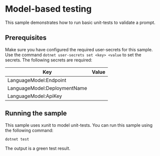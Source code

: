 ﻿# Model-based testing

This sample demonstrates how to run basic unit-tests to validate a prompt.

## Prerequisites

Make sure you have configured the required user-secrets for this sample. 
Use the command `dotnet user-secrets set <key> <value` to set the secrets. The following secrets are required:

| Key                          | Value                               |
|------------------------------|-------------------------------------|
| LanguageModel:Endpoint       | <url to your azure OpenAI resource> |
| LanguageModel:DeploymentName | <name of the GPT-4o deployment>     |
| LanguageModel:ApiKey         | <API key for the GPT-4o deployment> |

## Running the sample

This sample uses xunit to model unit-tests. You can run this sample using the following command:

```bash
dotnet test
```

The output is a green test result.